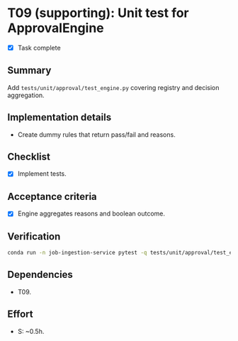 # T09 (supporting): Unit test for ApprovalEngine

- [x] Task complete

## Summary
Add `tests/unit/approval/test_engine.py` covering registry and decision aggregation.

## Implementation details
- Create dummy rules that return pass/fail and reasons.

## Checklist
- [x] Implement tests.

## Acceptance criteria
- [x] Engine aggregates reasons and boolean outcome.

## Verification
```bash
conda run -n job-ingestion-service pytest -q tests/unit/approval/test_engine.py
```

## Dependencies
- T09.

## Effort
- S: ~0.5h.
